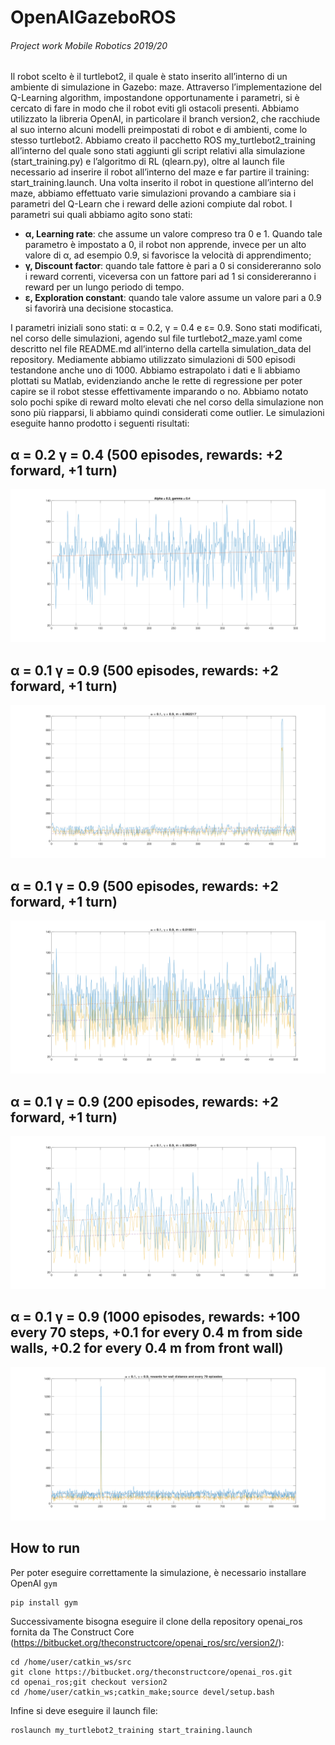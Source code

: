 # OpenAIGazeboROS
###### Project work Mobile Robotics 2019/20

Il robot scelto è il turtlebot2, il quale è stato inserito all’interno di un ambiente di simulazione in Gazebo: maze. Attraverso l’implementazione del Q-Learning algorithm, impostandone opportunamente i parametri, si è cercato di fare in modo che il robot eviti gli ostacoli presenti. Abbiamo utilizzato la libreria OpenAI, in particolare il branch version2, che racchiude al suo interno alcuni modelli preimpostati di robot e di ambienti, come lo stesso turtlebot2. 
Abbiamo creato il pacchetto ROS my_turtlebot2_training all’interno del quale sono stati aggiunti gli script relativi alla simulazione (start_training.py) e l’algoritmo di RL (qlearn.py), oltre al launch file necessario ad inserire il robot all’interno del maze e far partire il training: start_training.launch.
Una volta inserito il robot in questione all’interno del maze, abbiamo effettuato varie simulazioni provando a cambiare sia i parametri del Q-Learn che i reward delle azioni compiute dal robot.
I parametri sui quali abbiamo agito sono stati: 
- **α, Learning rate**: che assume un valore compreso tra 0 e 1. Quando tale parametro è impostato a 0, il robot non apprende, invece per un alto valore di α, ad esempio 0.9, si favorisce la velocità di apprendimento;
- **γ, Discount factor**: quando tale fattore è pari a 0 si considereranno solo i reward correnti, viceversa con un fattore pari ad 1 si considereranno i reward per un lungo periodo di tempo.
- **ɛ, Exploration constant**: quando tale valore assume un valore pari a 0.9 si favorirà una decisione stocastica.

I parametri iniziali sono stati: α = 0.2, γ = 0.4 e ɛ= 0.9. Sono stati modificati, nel corso delle simulazioni, agendo sul file turtlebot2_maze.yaml come descritto nel file README.md all’interno della cartella simulation_data del repository.
Mediamente abbiamo utilizzato simulazioni di 500 episodi testandone anche uno di 1000. Abbiamo estrapolato i dati e li abbiamo plottati su Matlab, evidenziando anche le rette di regressione per poter capire se il robot stesse effettivamente imparando o no. Abbiamo notato solo pochi spike di reward molto elevati che nel corso della simulazione non sono più riapparsi, li abbiamo quindi considerati come outlier.
Le simulazioni eseguite hanno prodotto i seguenti risultati:
## α = 0.2 γ = 0.4 (500 episodes, rewards: +2 forward, +1 turn) 
<img src="https://github.com/PhonNoimann/OpenAIGazeboROS/blob/master/simulation_data/01.svg">
 
## α = 0.1 γ = 0.9 (500 episodes, rewards: +2 forward, +1 turn) 
<img src="https://github.com/PhonNoimann/OpenAIGazeboROS/blob/master/simulation_data/02.svg">
 
## α = 0.1 γ = 0.9 (500 episodes, rewards: +2 forward, +1 turn) 
<img src="https://github.com/PhonNoimann/OpenAIGazeboROS/blob/master/simulation_data/03.svg">
 
## α = 0.1 γ = 0.9 (200 episodes, rewards: +2 forward, +1 turn) 
<img src="https://github.com/PhonNoimann/OpenAIGazeboROS/blob/master/simulation_data/04.svg">
 
## α = 0.1 γ = 0.9 (1000 episodes, rewards: +100 every 70 steps, +0.1 for every 0.4 m from side walls, +0.2 for every 0.4 m from front wall) 
<img src="https://github.com/PhonNoimann/OpenAIGazeboROS/blob/master/simulation_data/05.svg">

## How to run
Per poter eseguire correttamente la simulazione, è necessario installare OpenAI ``` gym ```
```
pip install gym
```
Successivamente bisogna eseguire il clone della repository openai_ros fornita da The Construct Core (https://bitbucket.org/theconstructcore/openai_ros/src/version2/):
```
cd /home/user/catkin_ws/src
git clone https://bitbucket.org/theconstructcore/openai_ros.git
cd openai_ros;git checkout version2
cd /home/user/catkin_ws;catkin_make;source devel/setup.bash
```
Infine si deve eseguire il launch file:
```
roslaunch my_turtlebot2_training start_training.launch
```
